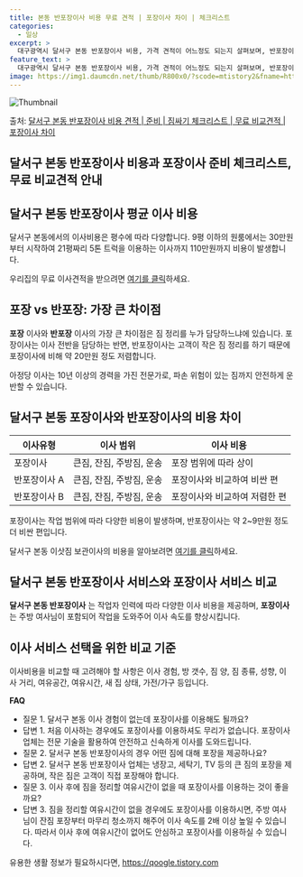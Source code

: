 ```yaml
---
title: 본동 반포장이사 비용 무료 견적 | 포장이사 차이 | 체크리스트
categories:
  - 일상
excerpt: >
  대구광역시 달서구 본동 반포장이사 비용, 가격 견적이 어느정도 되는지 살펴보며, 반포장이사를 준비함에 있어 짐싸기 준비 체크리스트가 무엇인지 보겠습니다. 마지막으로 포장이사와 차이점을 통해 무료 비교견적으로 어떤 것이 더 합리적인 선택인지 공유 드립니다.달서구 본동 포장이사 견적 샘플 보기 👈 클릭달서구 본동 포장이사 가격 살펴보기 👈 클릭달서구 본동 반포장이사 평균 이사 비용평수달서구 본동 평균 이사 비용원룸 이사9평 이하 (1톤)30만원~투룸/쓰리룸 이사16평 ~ 20평 (2.5톤)80만원~쓰리룸 이사21평 (5톤) ~110만원~우리집 무료 이사견적 받기 👈 클릭포장 vs 반포장: 가장 큰 차이점포장과 반포장의 가장 큰 차이점은 고객이 짐 정리를 하는지, 업체가 모두 담당하는지에 있습니다. 포장..
feature_text: >
  대구광역시 달서구 본동 반포장이사 비용, 가격 견적이 어느정도 되는지 살펴보며, 반포장이사를 준비함에 있어 짐싸기 준비 체크리스트가 무엇인지 보겠습니다. 마지막으로 포장이사와 차이점을 통해 무료 비교견적으로 어떤 것이 더 합리적인 선택인지 공유 드립니다.달서구 본동 포장이사 견적 샘플 보기 👈 클릭달서구 본동 포장이사 가격 살펴보기 👈 클릭달서구 본동 반포장이사 평균 이사 비용평수달서구 본동 평균 이사 비용원룸 이사9평 이하 (1톤)30만원~투룸/쓰리룸 이사16평 ~ 20평 (2.5톤)80만원~쓰리룸 이사21평 (5톤) ~110만원~우리집 무료 이사견적 받기 👈 클릭포장 vs 반포장: 가장 큰 차이점포장과 반포장의 가장 큰 차이점은 고객이 짐 정리를 하는지, 업체가 모두 담당하는지에 있습니다. 포장..
image: https://img1.daumcdn.net/thumb/R800x0/?scode=mtistory2&fname=https%3A%2F%2Fblog.kakaocdn.net%2Fdn%2FznmHI%2FbtsHcpYjfoi%2FoNrKoH4peSy8TJt3KFkLnK%2Fimg.webp
---
```


![Thumbnail](https://img1.daumcdn.net/thumb/R800x0/?scode=mtistory2&fname=https%3A%2F%2Fblog.kakaocdn.net%2Fdn%2FznmHI%2FbtsHcpYjfoi%2FoNrKoH4peSy8TJt3KFkLnK%2Fimg.webp)

<p>출처: <a href="https://qoogle.tistory.com/9584" rel="dofollow">달서구 본동 반포장이사 비용 견적 | 준비 | 짐싸기 체크리스트 | 무료 비교견적 | 포장이사 차이</a> </p>

## 달서구 본동 반포장이사 비용과 포장이사 준비 체크리스트, 무료 비교견적 안내



## 달서구 본동 반포장이사 평균 이사 비용

달서구 본동에서의 이사비용은 평수에 따라 다양합니다. 9평 이하의 원룸에서는 30만원부터 시작하여 21평짜리 5톤 트럭을 이용하는 이사까지
110만원까지 비용이 발생합니다.

우리집의 무료 이사견적을 받으려면 [여기를 클릭](https://example.com)하세요.



## 포장 vs 반포장: 가장 큰 차이점

**포장** 이사와 **반포장** 이사의 가장 큰 차이점은 짐 정리를 누가 담당하느냐에 있습니다. 포장이사는 이사 전반을 담당하는 반면,
반포장이사는 고객이 작은 짐 정리를 하기 때문에 포장이사에 비해 약 20만원 정도 저렴합니다.

아정당 이사는 10년 이상의 경력을 가진 전문가로, 파손 위험이 있는 짐까지 안전하게 운반할 수 있습니다.



## 달서구 본동 포장이사와 반포장이사의 비용 차이

이사유형 | 이사 범위 | 이사 비용  
---|---|---  
포장이사 | 큰짐, 잔짐, 주방짐, 운송 | 포장 범위에 따라 상이  
반포장이사 A | 큰짐, 잔짐, 주방짐, 운송 | 포장이사와 비교하여 비싼 편  
반포장이사 B | 큰짐, 잔짐, 주방짐, 운송 | 포장이사와 비교하여 저렴한 편  
  
포장이사는 작업 범위에 따라 다양한 비용이 발생하며, 반포장이사는 약 2~9만원 정도 더 비싼 편입니다.

달서구 본동 이삿짐 보관이사의 비용을 알아보려면 [여기를 클릭](https://example.com)하세요.



## 달서구 본동 반포장이사 서비스와 포장이사 서비스 비교

**달서구 본동 반포장이사** 는 작업자 인력에 따라 다양한 이사 비용을 제공하며, **포장이사** 는 주방 여사님이 포함되어 작업을
도와주어 이사 속도를 향상시킵니다.



## 이사 서비스 선택을 위한 비교 기준

이사비용을 비교할 때 고려해야 할 사항은 이사 경험, 방 갯수, 짐 양, 짐 종류, 성향, 이사 거리, 여유공간, 여유시간, 새 집 상태,
가전/가구 등입니다.

**FAQ**

  * 질문 1. 달서구 본동 이사 경험이 없는데 포장이사를 이용해도 될까요?
  * 답변 1. 처음 이사하는 경우에도 포장이사를 이용하셔도 무리가 없습니다. 포장이사 업체는 전문 기술을 활용하여 안전하고 신속하게 이사를 도와드립니다.
  * 질문 2. 달서구 본동 반포장이사의 경우 어떤 짐에 대해 포장을 제공하나요?
  * 답변 2. 달서구 본동 반포장이사 업체는 냉장고, 세탁기, TV 등의 큰 짐의 포장을 제공하며, 작은 짐은 고객이 직접 포장해야 합니다.
  * 질문 3. 이사 후에 짐을 정리할 여유시간이 없을 때 포장이사를 이용하는 것이 좋을까요?
  * 답변 3. 짐을 정리할 여유시간이 없을 경우에도 포장이사를 이용하시면, 주방 여사님이 잔짐 포장부터 마무리 청소까지 해주어 이사 속도를 2배 이상 높일 수 있습니다. 따라서 이사 후에 여유시간이 없어도 안심하고 포장이사를 이용하실 수 있습니다.



 

유용한 생활 정보가 필요하시다면, <a href="https://qoogle.tistory.com" rel="dofollow">https://qoogle.tistory.com</a>


